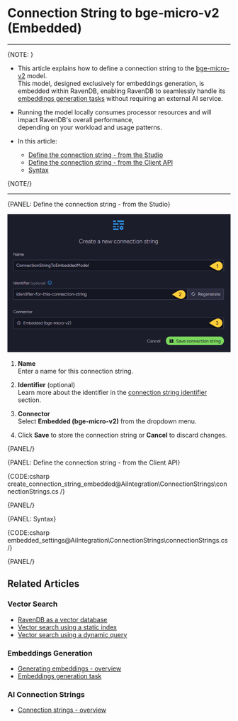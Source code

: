# Connection String to bge-micro-v2 (Embedded)
---

{NOTE: }

* This article explains how to define a connection string to the [bge-micro-v2](https://huggingface.co/TaylorAI/bge-micro-v2) model.  
  This model, designed exclusively for embeddings generation, is embedded within RavenDB, enabling RavenDB to seamlessly handle its
  [embeddings generation tasks](../../ai-integration/generating-embeddings/overview) without requiring an external AI service.

* Running the model locally consumes processor resources and will impact RavenDB's overall performance,  
  depending on your workload and usage patterns.

* In this article:
  * [Define the connection string - from the Studio](../../ai-integration/connection-strings/embedded#define-the-connection-string---from-the-studio)
  * [Define the connection string - from the Client API](../../ai-integration/connection-strings/embedded#define-the-connection-string---from-the-client-api)
  * [Syntax](../../ai-integration/connection-strings/embedded#syntax)

{NOTE/}

---

{PANEL: Define the connection string - from the Studio}

![connection string to the embedded model](images/embedded.png "Define a connection string to the embedded model")

1. **Name**  
   Enter a name for this connection string.

2. **Identifier** (optional)  
   Learn more about the identifier in the [connection string identifier](../../ai-integration/connection-strings/connection-strings-overview#the-connection-string-identifier) section.

3. **Connector**  
   Select **Embedded (bge-micro-v2)** from the dropdown menu.

4. Click **Save** to store the connection string or **Cancel** to discard changes.

{PANEL/}

{PANEL: Define the connection string - from the Client API}

{CODE:csharp create_connection_string_embedded@AiIntegration\ConnectionStrings\connectionStrings.cs /}

{PANEL/}

{PANEL: Syntax}

{CODE:csharp embedded_settings@AiIntegration\ConnectionStrings\connectionStrings.cs /}

{PANEL/}

## Related Articles

### Vector Search

- [RavenDB as a vector database](../../ai-integration/vector-search/ravendb-as-vector-database)
- [Vector search using a static index](../../ai-integration/vector-search/vector-search-using-static-index)
- [Vector search using a dynamic query](../../ai-integration/vector-search/vector-search-using-dynamic-query)

### Embeddings Generation

- [Generating embeddings - overview](../../ai-integration/generating-embeddings/overview)
- [Embeddings generation task](../../ai-integration/generating-embeddings/embeddings-generation-task)

### AI Connection Strings

- [Connection strings - overview](../../ai-integration/connection-strings/connection-strings-overview)
